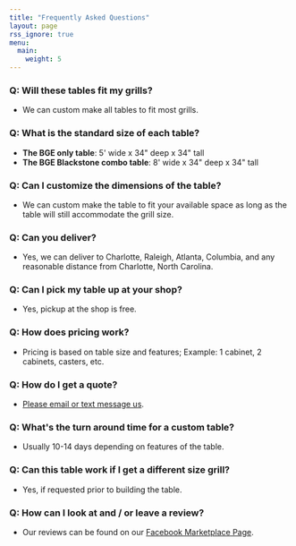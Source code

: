 ```yaml
---
title: "Frequently Asked Questions"
layout: page
rss_ignore: true
menu:
  main:
    weight: 5
---
```



### Q: Will these tables fit my grills?
* We can custom make all tables to fit most grills.

### Q: What is the standard size of each table?
* **The BGE only table**: 5' wide x 34" deep x 34" tall
* **The BGE Blackstone combo table**: 8' wide x 34" deep x 34" tall

### Q: Can I customize the dimensions of the table?
* We can custom make the table to fit your available space as long as the table will still accommodate the grill size.

### Q: Can you deliver?
* Yes, we can deliver to Charlotte, Raleigh, Atlanta, Columbia, and any reasonable distance from Charlotte, North Carolina.

### Q: Can I pick my table up at your shop?
* Yes, pickup at the shop is free.

### Q: How does pricing work?
* Pricing is based on table size and features; Example: 1 cabinet, 2 cabinets, casters, etc.

### Q: How do I get a quote?
* [Please email or text message us](/contact).

### Q: What's the turn around time for a custom table?
* Usually 10-14 days depending on features of the table.

### Q: Can this table work if I get a different size grill?
* Yes, if requested prior to building the table.

### Q: How can I look at and / or leave a review?
* Our reviews can be found on our [Facebook Marketplace Page](https://www.facebook.com/marketplace/profile/1190994476/?ref=permalink&mibextid=6ojiHh).
